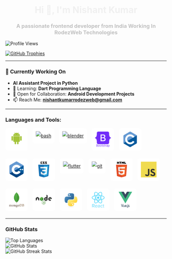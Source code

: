 <h1 align="center" style="color: #f0f0f0;">Hi 👋, I'm Nishant Kumar</h1>
<h3 align="center" style="color: #c0c0c0;">A passionate frontend developer from India Working In RodezWeb Technologies</h3>

<p align="left"> 
  <img src="https://komarev.com/ghpvc/?username=nishant-172&label=Profile%20views&color=0e75b6&style=flat" alt="Profile Views" />
</p>

<p align="left"> 
  <a href="https://github.com/ryo-ma/github-profile-trophy">
    <img src="https://github-profile-trophy.vercel.app/?username=nishant-172&theme=darkhub" alt="GitHub Trophies" />
  </a> 
</p>

---

### 🔭 **Currently Working On**
- **AI Assistant Project in Python**
- 🌱 Learning: **Dart Programming Language**
- 👯 Open for Collaboration: **Android Development Projects**
- 📫 Reach Me: **nishantkumarrodezweb@gmail.com**

---

<h3 align="left">Languages and Tools:</h3>
<p align="left" style="display: flex; flex-wrap: wrap; gap: 15px; line-height: 2;">
  <!-- Android -->
  <a href="https://developer.android.com" target="_blank" rel="noreferrer">
    <img src="https://raw.githubusercontent.com/devicons/devicon/master/icons/android/android-original-wordmark.svg" alt="android" width="50" height="50" style="background-color: white; padding: 10px; border-radius: 8px;" />
  </a>

  <!-- Bash -->
  <a href="https://www.gnu.org/software/bash/" target="_blank" rel="noreferrer">
    <img src="https://www.vectorlogo.zone/logos/gnu_bash/gnu_bash-icon.svg" alt="bash" width="50" height="50" style="background-color: white; padding: 10px; border-radius: 8px;" />
  </a>

  <!-- Blender -->
  <a href="https://www.blender.org/" target="_blank" rel="noreferrer">
    <img src="https://download.blender.org/branding/community/blender_community_badge_white.svg" alt="blender" width="50" height="50" style="background-color: white; padding: 10px; border-radius: 8px;" />
  </a>

  <!-- Bootstrap -->
  <a href="https://getbootstrap.com" target="_blank" rel="noreferrer">
    <img src="https://raw.githubusercontent.com/devicons/devicon/master/icons/bootstrap/bootstrap-plain-wordmark.svg" alt="bootstrap" width="50" height="50" style="background-color: white; padding: 10px; border-radius: 8px;" />
  </a>

  <!-- C -->
  <a href="https://www.cprogramming.com/" target="_blank" rel="noreferrer">
    <img src="https://raw.githubusercontent.com/devicons/devicon/master/icons/c/c-original.svg" alt="c" width="50" height="50" style="background-color: white; padding: 10px; border-radius: 8px;" />
  </a>

  <!-- C++ -->
  <a href="https://www.w3schools.com/cpp/" target="_blank" rel="noreferrer">
    <img src="https://raw.githubusercontent.com/devicons/devicon/master/icons/cplusplus/cplusplus-original.svg" alt="cplusplus" width="50" height="50" style="background-color: white; padding: 10px; border-radius: 8px;" />
  </a>

  <!-- CSS -->
  <a href="https://www.w3schools.com/css/" target="_blank" rel="noreferrer">
    <img src="https://raw.githubusercontent.com/devicons/devicon/master/icons/css3/css3-original-wordmark.svg" alt="css3" width="50" height="50" style="background-color: white; padding: 10px; border-radius: 8px;" />
  </a>

  <!-- Flutter -->
  <a href="https://flutter.dev" target="_blank" rel="noreferrer">
    <img src="https://www.vectorlogo.zone/logos/flutterio/flutterio-icon.svg" alt="flutter" width="50" height="50" style="background-color: white; padding: 10px; border-radius: 8px;" />
  </a>

  <!-- Git -->
  <a href="https://git-scm.com/" target="_blank" rel="noreferrer">
    <img src="https://www.vectorlogo.zone/logos/git-scm/git-scm-icon.svg" alt="git" width="50" height="50" style="background-color: white; padding: 10px; border-radius: 8px;" />
  </a>

  <!-- HTML -->
  <a href="https://www.w3.org/html/" target="_blank" rel="noreferrer">
    <img src="https://raw.githubusercontent.com/devicons/devicon/master/icons/html5/html5-original-wordmark.svg" alt="html5" width="50" height="50" style="background-color: white; padding: 10px; border-radius: 8px;" />
  </a>

  <!-- JavaScript -->
  <a href="https://developer.mozilla.org/en-US/docs/Web/JavaScript" target="_blank" rel="noreferrer">
    <img src="https://raw.githubusercontent.com/devicons/devicon/master/icons/javascript/javascript-original.svg" alt="javascript" width="50" height="50" style="background-color: white; padding: 10px; border-radius: 8px;" />
  </a>

  <!-- MongoDB -->
  <a href="https://www.mongodb.com/" target="_blank" rel="noreferrer">
    <img src="https://raw.githubusercontent.com/devicons/devicon/master/icons/mongodb/mongodb-original-wordmark.svg" alt="mongodb" width="50" height="50" style="background-color: white; padding: 10px; border-radius: 8px;" />
  </a>

  <!-- Node.js -->
  <a href="https://nodejs.org" target="_blank" rel="noreferrer">
    <img src="https://raw.githubusercontent.com/devicons/devicon/master/icons/nodejs/nodejs-original-wordmark.svg" alt="nodejs" width="50" height="50" style="background-color: white; padding: 10px; border-radius: 8px;" />
  </a>

  <!-- Python -->
  <a href="https://www.python.org" target="_blank" rel="noreferrer">
    <img src="https://raw.githubusercontent.com/devicons/devicon/master/icons/python/python-original.svg" alt="python" width="50" height="50" style="background-color: white; padding: 10px; border-radius: 8px;" />
  </a>

  <!-- React -->
  <a href="https://reactjs.org/" target="_blank" rel="noreferrer">
    <img src="https://raw.githubusercontent.com/devicons/devicon/master/icons/react/react-original-wordmark.svg" alt="react" width="50" height="50" style="background-color: white; padding: 10px; border-radius: 8px;" />
  </a>

  <!-- Vue.js -->
  <a href="https://vuejs.org/" target="_blank" rel="noreferrer">
    <img src="https://raw.githubusercontent.com/devicons/devicon/master/icons/vuejs/vuejs-original-wordmark.svg" alt="vuejs" width="50" height="50" style="background-color: white; padding: 10px; border-radius: 8px;" />
  </a>
</p>

---

### **GitHub Stats**
<div>
  <img src="https://github-readme-stats.vercel.app/api/top-langs?username=nishant-172&show_icons=true&locale=en&layout=compact&theme=tokyonight" alt="Top Languages" />
</div>

<div>
  <img src="https://github-readme-stats.vercel.app/api?username=nishant-172&show_icons=true&locale=en&theme=tokyonight" alt="GitHub Stats" />
</div>

<div>
  <img src="https://github-readme-streak-stats.herokuapp.com/?user=nishant-172&theme=tokyonight" alt="GitHub Streak Stats" />
</div>
